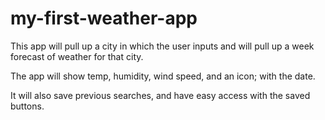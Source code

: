 # my-first-weather-app

This app will pull up a city in which the user inputs and will pull up a week forecast of weather for that city.

The app will show temp, humidity, wind speed, and an icon; with the date.

It will also save previous searches, and have easy access with the saved buttons.
